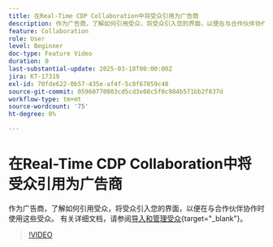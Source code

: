 ```yaml
---
title: 在Real-Time CDP Collaboration中将受众引用为广告商
description: 作为广告商，了解如何引用受众，将受众引入您的界面，以便在与合作伙伴协作时使用这些受众。
feature: Collaboration
role: User
level: Beginner
doc-type: Feature Video
duration: 0
last-substantial-update: 2025-03-18T00:00:00Z
jira: KT-17319
exl-id: 70fde622-0b57-435e-af4f-5c8f67859c48
source-git-commit: 05960770003cd5cd3e08c5f0c984b571bb2f837d
workflow-type: tm+mt
source-wordcount: '75'
ht-degree: 0%

---
```


# 在Real-Time CDP Collaboration中将受众引用为广告商

作为广告商，了解如何引用受众，将受众引入您的界面，以便在与合作伙伴协作时使用这些受众。 有关详细文档，请参阅[导入和管理受众](https://experienceleague.adobe.com/en/docs/real-time-cdp-collaboration/using/setup/onboard-audiences){target="_blank"}。

>[!VIDEO](https://video.tv.adobe.com/v/3452217/?learn=on&enablevpops)
